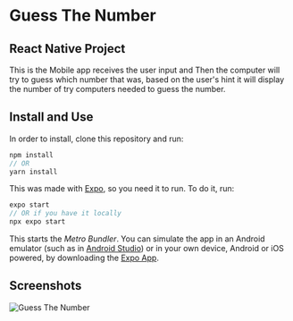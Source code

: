 # Guess The Number

## React Native Project

This is the Mobile app receives the user input and Then the computer will try to guess which number that was, based on the user's hint it will display the number of try computers needed to guess the number.

## Install and Use
In order to install, clone this repository and run:
```javascript
npm install
// OR
yarn install
```

This was made with [Expo](https://expo.io/), so you need it to run. To do it, run:
```javascript
expo start
// OR if you have it locally
npx expo start
```

This starts the *Metro Bundler*. You can simulate the app in an Android emulator (such as in [Android Studio](https://developer.android.com/studio)) or in your own device, Android or iOS powered, by downloading the [Expo App](https://expo.io/tools#client).

## Screenshots
![Guess The Number](https://user-images.githubusercontent.com/40865534/87681466-500bd600-c79c-11ea-9b76-9c7e0efe265f.jpg)
